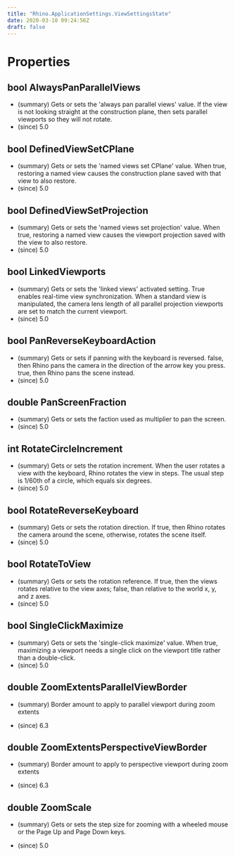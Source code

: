 ```yaml
---
title: "Rhino.ApplicationSettings.ViewSettingsState"
date: 2020-03-10 09:24:56Z
draft: false
---
```


# Properties
## bool AlwaysPanParallelViews
- (summary) Gets or sets the 'always pan parallel views' value.
     If the view is not looking straight at the construction plane, then
     sets parallel viewports so they will not rotate.
- (since) 5.0
## bool DefinedViewSetCPlane
- (summary) 
     Gets or sets the 'named views set CPlane' value.
     When true, restoring a named view causes the construction plane saved with that view to also restore.
- (since) 5.0
## bool DefinedViewSetProjection
- (summary) 
     Gets or sets the 'named views set projection' value.
     When true, restoring a named view causes the viewport projection saved with the view to also restore.
- (since) 5.0
## bool LinkedViewports
- (summary) 
     Gets or sets the 'linked views' activated setting.
     True enables real-time view synchronization.
     When a standard view is manipulated, the camera lens length of all parallel projection
     viewports are set to match the current viewport.
- (since) 5.0
## bool PanReverseKeyboardAction
- (summary) Gets or sets if panning with the keyboard is reversed.
     false, then Rhino pans the camera in the direction of the arrow key you press.
     true, then Rhino pans the scene instead.
- (since) 5.0
## double PanScreenFraction
- (summary) Gets or sets the faction used as multiplier to pan the screen.
- (since) 5.0
## int RotateCircleIncrement
- (summary) 
     Gets or sets the rotation increment.
     When the user rotates a view with the keyboard, Rhino rotates the view in steps.
     The usual step is 1/60th of a circle, which equals six degrees.
- (since) 5.0
## bool RotateReverseKeyboard
- (summary) 
     Gets or sets the rotation direction.
     If true, then Rhino rotates the camera around the scene, otherwise, rotates the scene itself.
- (since) 5.0
## bool RotateToView
- (summary) 
     Gets or sets the rotation reference.
     If true, then the views rotates relative to the view axes; false, than relative to the world x, y, and z axes.
- (since) 5.0
## bool SingleClickMaximize
- (summary) 
     Gets or sets the 'single-click maximize' value.
     When true, maximizing a viewport needs a single click on the viewport title rather than a double-click.
- (since) 5.0
## double ZoomExtentsParallelViewBorder
- (summary) 
     Border amount to apply to parallel viewport during zoom extents
     
- (since) 6.3
## double ZoomExtentsPerspectiveViewBorder
- (summary) 
     Border amount to apply to perspective viewport during zoom extents
     
- (since) 6.3
## double ZoomScale
- (summary) 
     Gets or sets the step size for zooming with a wheeled mouse or the Page Up and Page Down keys.
     
- (since) 5.0
